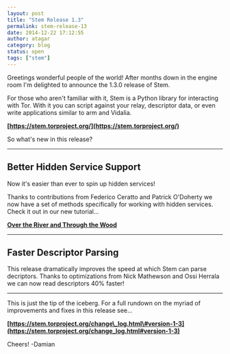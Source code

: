 ```yaml
---
layout: post
title: "Stem Release 1.3"
permalink: stem-release-13
date: 2014-12-22 17:12:55
author: atagar
category: blog
status: open
tags: ["stem"]
---
```


Greetings wonderful people of the world! After months down in the engine room I'm delighted to announce the 1.3.0 release of Stem.

For those who aren't familiar with it, Stem is a Python library for interacting with Tor. With it you can script against your relay, descriptor data, or even write applications similar to arm and Vidalia.

**[https://stem.torproject.org/](https://stem.torproject.org/)**

So what's new in this release?

* * * * *

Better Hidden Service Support
-----------------------------

Now it's easier than ever to spin up hidden services!

Thanks to contributions from Federico Ceratto and Patrick O'Doherty we now have a set of methods specifically for working with hidden services. Check it out in our new tutorial...

**[Over the River and Through the Wood](https://stem.torproject.org/tutorials/over_the_river.html)**

* * * * *

Faster Descriptor Parsing
-------------------------

This release dramatically improves the speed at which Stem can parse decriptors. Thanks to optimizations from Nick Mathewson and Ossi Herrala we can now read descriptors 40% faster!

* * * * *

This is just the tip of the iceberg. For a full rundown on the myriad of improvements and fixes in this release see...

**[https://stem.torproject.org/change\_log.html\#version-1-3](https://stem.torproject.org/change_log.html#version-1-3)**

Cheers! -Damian
